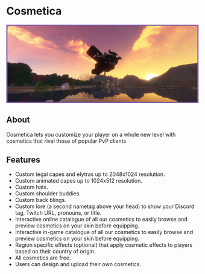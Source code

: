 # <b>Cosmetica</b>

<p align="center">
<img src="/images/Mod pictures/cosmeticabanner.jpg" alt="Cosmetica Banner" style="border: 3px solid  #7f58a7;" width="800">
</p>

## About

Cosmetica lets you customize your player on a whole new level with cosmetics that rival those of popular PvP clients

## Features

- Custom legal capes and elytras up to 2048x1024 resolution.
- Custom animated capes up to 1024x512 resolution.
- Custom hats.
- Custom shoulder buddies.
- Custom back blings.
- Custom lore (a second nametag above your head) to show your Discord tag, Twitch URL, pronouns, or title.
- Interactive online catalogue of all our cosmetics to easily browse and preview cosmetics on your skin before equipping.
- Interactive in-game catalogue of all our cosmetics to easily browse and preview cosmetics on your skin before equipping.
- Region specific effects (optional) that apply cosmetic effects to players based on their country of origin.
- All cosmetics are free.
- Users can design and upload their own cosmetics.

